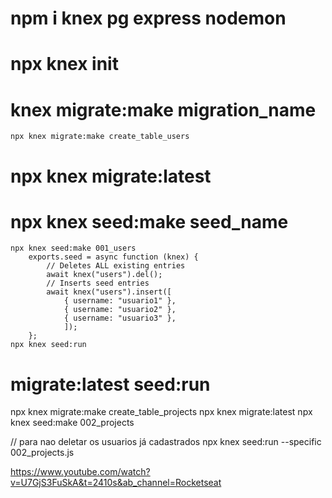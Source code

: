 # npm i knex pg express nodemon

# npx knex init

# knex migrate:make migration_name

    npx knex migrate:make create_table_users

# npx knex migrate:latest

# npx knex seed:make seed_name

    npx knex seed:make 001_users
        exports.seed = async function (knex) {
            // Deletes ALL existing entries
            await knex("users").del();
            // Inserts seed entries
            await knex("users").insert([
                { username: "usuario1" },
                { username: "usuario2" },
                { username: "usuario3" },
                ]);
        };
    npx knex seed:run

# migrate:latest seed:run

npx knex migrate:make create_table_projects
npx knex migrate:latest
npx knex seed:make 002_projects

// para nao deletar os usuarios já cadastrados
npx knex seed:run --specific 002_projects.js

https://www.youtube.com/watch?v=U7GjS3FuSkA&t=2410s&ab_channel=Rocketseat
